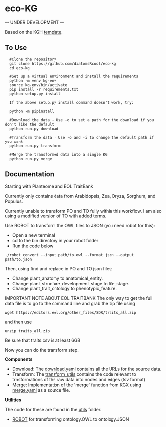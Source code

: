 eco-KG
================================================
-- UNDER DEVELOPMENT --

Based on the KGH [template](https://github.com/Knowledge-Graph-Hub/kg-dtm-template/generate). 

To Use
------------------------------------------------

```
  #Clone the repository
  git clone https://github.com/diatomsRcool/eco-kg
  cd eco-kg
  
  #Set up a virtual environment and install the requirements
  python -m venv kg-env
  source kg-env/bin/activate
  pip install -r requirements.txt
  python setup.py install
  
  If the above setup.py install command doesn't work, try:
  
  python -m pipinstall.
  
  #Download the data - Use -o to set a path for the download if you don't like the default
  python run.py download
  
  #Transform the data - Use -o and -i to change the default path if you want
  python run.py transform
  
  #Merge the transformed data into a single KG
  python run.py merge
```

Documentation
------------------------------------------------

Starting with Planteome and EOL TraitBank

Currently only contains data from Arabidopsis, Zea, Oryza, Sorghum, and Populus.

Currently unable to transform PO and TO fully within this workflow. I am also using a modified version of TO with added terms.

Use ROBOT to transform the OWL files to JSON (you need robot for this):
* Open a new terminal
* cd to the bin directory in your robot folder
* Run the code below

```
./robot convert --input path/to.owl --format json --output path/to.json
```
Then, using find and replace in PO and TO json files:
* Change plant_anatomy to anatomical_entity. 
* Change plant_structure_development_stage to life_stage. 
* Change plant_trait_ontology to phenotypic_feature.

IMPORTANT NOTE ABOUT EOL TRAITBANK
The only way to get the full data file is to go to the command line and grab the zip file using
```
wget https://editors.eol.org/other_files/SDR/traits_all.zip
```
and then use
```
unzip traits_all.zip
```
Be sure that traits.csv is at least 6GB

Now you can do the transform step.

**Components**

- Download: The [download.yaml](download.yaml) contains all the URLs for the source data.
- Transform: The [transform_utils](project_name/transform_utils) contains the code relevant to trnsformations of the raw data into nodes and edges (tsv format)
- Merge: Implementation of the 'merge' function from [KGX](https://github.com/biolink/kgx) using [merge.yaml](merge.yaml) as a source file.

**Utilities**

The code for these are found in the [utils](project_name/utils) folder.

- [ROBOT](https://github.com/ontodev/robot) for transforming ontology.OWL to ontology.JSON
